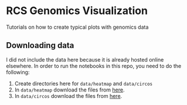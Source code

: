 # RCS Genomics Visualization
Tutorials on how to create typical plots with genomics data


## Downloading data

I did not include the data here because it is already hosted online elsewhere.  In order to run the notebooks in this repo, you need to do the following:

1. Create directories here for ```data/heatmap``` and ```data/circos```
2. In ```data/heatmap``` download the files from [here](https://zenodo.org/record/2529926#.YwaRPfHMIas).
3. In ```data/circos``` download the files from [here](https://zenodo.org/record/4494146#.YwaTwPHMIas).